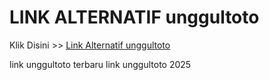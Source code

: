 # LINK ALTERNATIF unggultoto

Klik Disini >> <a href="https://linksto.pages.dev/">Link Alternatif unggultoto </a>

link unggultoto terbaru
link unggultoto 2025